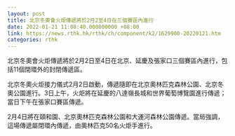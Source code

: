 ```yaml
---
layout: post
title: 北京冬奧會火炬傳遞將於2月2至4日在三個賽區內進行
date: 2022-01-21 11:08:40.000000000 +08:00
link: https://news.rthk.hk/rthk/ch/component/k2/1629900-20220121.htm
categories: rthk
---
```


北京冬奧會火炬傳遞將於2月2日至4日在北京、延慶及張家口三個賽區內進行，包括11個閉環外的封閉傳遞區。

北京冬奧火炬接力儀式2月2日啟動，傳遞隨即在北京奧林匹克森林公園、北京冬奧公園進行。3日上午，火炬將在延慶的八達嶺長城和世界葡萄博覽園進行傳遞；當日下午在張家口賽區傳遞。

2月4日將在頤和園、北京奧林匹克森林公園和大運河森林公園傳遞。當局強調，這場傳遞屬閉環內傳遞，由奧林匹克50名火炬手進行。
